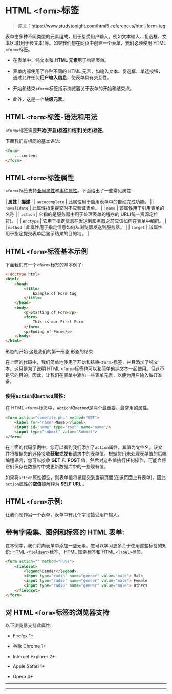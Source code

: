 # HTML `<form>`标签

> 原文：<https://www.studytonight.com/html5-references/html-form-tag>

表单由多种不同类型的元素组成，用于接受用户输入，例如文本输入、复选框、文本区域(用于长文本)等。如果我们想在网页中创建一个表单，我们必须使用 HTML `<form>`标签。

*   在表单中，纯文本和 **HTML 元素**用于构建表单。

*   表单内部使用了各种不同的 HTML 元素，如输入文本、复选框、单选按钮，通过允许任何**用户输入信息**，使表单具有交互性。

*   开始和结束`<form>`标签指示浏览器关于表单的开始和结束点。

*   此外，这是一个**块级元素**。

## HTML `<form>`标签-语法和用法

`<form>`标签需要**开始(开启)标签**和**结束(关闭)标签**。

下面我们有相同的基本语法:

```html
<form>
    ...content
</form>
```

## HTML `<form>`标签属性

`<form>`标签支持[全局属性](https://www.studytonight.com/html5-references/html-global-attributes)和[事件属性](https://www.studytonight.com/html5-references/html-event-attributes)。下面给出了一些常见属性:

| **属性** | **描述** |
| `autocomplete` | 此属性用于启用表单中的自动完成功能。 |
| `novalidate` | 此属性指定提交时不应验证表单。 |
| `name` | 该属性用于引用表单的名称 |
| `action` | 它指的是服务器中用于处理表单的程序的 URL(统一资源定位符)。 |
| `enctype` | 它用于指定信息在发送到服务器之前应该如何在表单中编码。 |
| `method` | 此属性用于指定信息如何从浏览器发送到服务器。 |
| `target` | 该属性用于指定提交表单后显示结果的目的地。 |

## HTML `<form>`标签基本示例

下面我们有一个`<form>`标签的基本例子:

```html
<!doctype html>
<html>
    <head>
        <title>
            Example of Form tag
        </title>
    </head>
    <body>
        <p>Starting of Form</p>
        <form>
            This is our First Form
        </form>
        <p>Ending of Form</p>
    </body>
</html>
```

形态的开始
这是我们的第一形态
形态的结束

在上面的代码中，我们简单地使用了开始和结束`<form>`标签，并且添加了纯文本。这只是为了说明 HTML `<form>`标签也可以和简单的纯文本一起使用。但这不是它的目的。因此，让我们在表单中添加一些表单元素，以便为用户输入做好准备。

### 使用`action`和`method`属性:

在 HTML `<form>`标签中，`action`和`method`是两个最重要、最常用的属性。

```html
<form action="somefile.php" method="GET">
    <label for="name">Name:</label>
    <input id="name" type="text" name="name"/>
    <input type="submit" value="Submit">
</form>
```

在上面的代码示例中，您可以看到我们添加了`action`属性，其值为文件名。该文件将根据您的选择接收**获取**或**发布**请求中的表单值。根据您用来处理表单值的后端编程语言，您可以接收 **GET** 和 **POST** 值，然后对这些值执行任何操作，可能会将它们保存在数据库中或更新数据库中的一些现有值。

如果将`action`属性留空，则表单值将被提交到当前页面(在该页面上有表单)，因此`action`属性的**空值**被解释为 **SELF URL** 。

## HTML `<form>`示例:

让我们制作另一个表单，表单中有几个字段接受用户输入。

## 带有字段集、图例和标签的 HTML 表单:

在本例中，我们将向表单中添加一些元素。您可以学习更多关于使用这些标签的知识: [HTML `<fieldset>`标签](https://www.studytonight.com/html5-references/html-fieldset-tag)、 [HTML 图例标签](https://www.studytonight.com/html5-references/html-legend-tag)和 [HTML `<label>`标签](https://www.studytonight.com/html5-references/html-label-tag)。

```html
<form action="" method="POST">
    <fieldset>
        <legend>Gender</legend>
        <input type="radio" name="gender" value="male"> Male
        <input type="radio" name="gender" value="male"> Female
        <input type="radio" name="gender" value="male"> Others
    </fieldset>
</form>
```

## 对 HTML `<form>`标签的浏览器支持

以下浏览器支持此属性:

*   Firefox 1+

*   谷歌 Chrome 1+

*   Internet Explorer 2+

*   Apple Safari 1+

*   Opera 4+

* * *

* * *